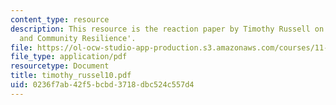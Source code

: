 ```yaml
---
content_type: resource
description: This resource is the reaction paper by Timothy Russell on the topic 'Governance
  and Community Resilience'.
file: https://ol-ocw-studio-app-production.s3.amazonaws.com/courses/11-941-disaster-vulnerability-and-resilience-spring-2005/0236f7ab42f5bcbd3718dbc524c557d4_timothy_russel10.pdf
file_type: application/pdf
resourcetype: Document
title: timothy_russel10.pdf
uid: 0236f7ab-42f5-bcbd-3718-dbc524c557d4
---
```

